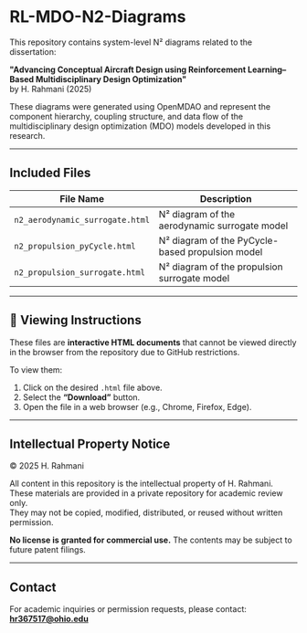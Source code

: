 # RL-MDO-N2-Diagrams

This repository contains system-level N² diagrams related to the dissertation:

**"Advancing Conceptual Aircraft Design using Reinforcement Learning–Based Multidisciplinary Design Optimization"**  
by H. Rahmani (2025)

These diagrams were generated using OpenMDAO and represent the component hierarchy, coupling structure, and data flow of the multidisciplinary design optimization (MDO) models developed in this research.

---

## Included Files

| File Name                          | Description                                           |
|-----------------------------------|-------------------------------------------------------|
| `n2_aerodynamic_surrogate.html`   | N² diagram of the aerodynamic surrogate model         |
| `n2_propulsion_pyCycle.html`      | N² diagram of the PyCycle-based propulsion model      |
| `n2_propulsion_surrogate.html`    | N² diagram of the propulsion surrogate model          |

---

## 📂 Viewing Instructions

These files are **interactive HTML documents** that cannot be viewed directly in the browser from the repository due to GitHub restrictions.

To view them:

1. Click on the desired `.html` file above.
2. Select the **“Download”** button.
3. Open the file in a web browser (e.g., Chrome, Firefox, Edge).

---

## Intellectual Property Notice

© 2025 H. Rahmani

All content in this repository is the intellectual property of H. Rahmani.  
These materials are provided in a private repository for academic review only.  
They may not be copied, modified, distributed, or reused without written permission.

**No license is granted for commercial use.** The contents may be subject to future patent filings.

---

## Contact

For academic inquiries or permission requests, please contact: **hr367517@ohio.edu**
